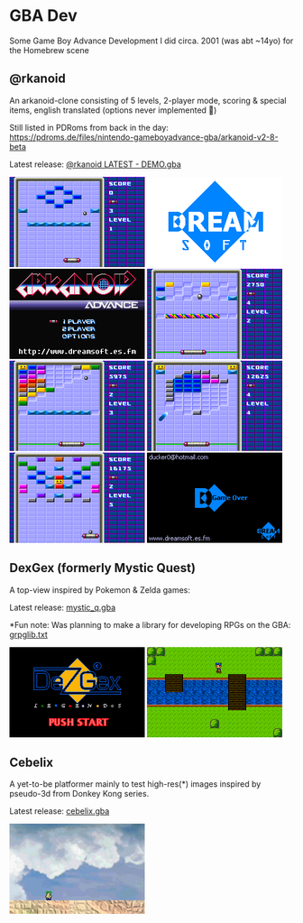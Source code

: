 # GBA Dev

Some Game Boy Advance Development I did circa. 2001 (was abt ~14yo) for the Homebrew scene

## @rkanoid

An arkanoid-clone consisting of 5 levels, 2-player mode, scoring & special items, english translated (options never implemented 🙈)

Still listed in PDRoms from back in the day: https://pdroms.de/files/nintendo-gameboyadvance-gba/arkanoid-v2-8-beta

Latest release: [@rkanoid LATEST - DEMO.gba](https://github.com/benoror/gbadev/blob/master/ROMS/@rkanoid%20LATEST%20-%20DEMO.gba?raw=true)


![](/public/%40rkanoid.gif) ![](/public/%40rkanoid%20LATEST%20-%20DEMO-0.png) ![](/public/%40rkanoid%20LATEST%20-%20DEMO-1.png) ![](/public/%40rkanoid%20LATEST%20-%20DEMO-2.png) ![](/public/%40rkanoid%20LATEST%20-%20DEMO-3.png) ![](/public/%40rkanoid%20LATEST%20-%20DEMO-5.png) ![](/public/%40rkanoid%20LATEST%20-%20DEMO-8.png) ![](/public/%40rkanoid%20LATEST%20-%20DEMO-4.png) 


## DexGex (formerly Mystic Quest)

A top-view inspired by Pokemon & Zelda games:

Latest release: [mystic_q.gba](https://github.com/benoror/gbadev/blob/master/ROMS/mystic_q.gba?raw=true)

\*Fun note: Was planning to make a library for developing RPGs on the GBA: [grpglib.txt](https://github.com/benoror/gbadev/blob/master/dreamsoft.es.fm/grpglib.txt)

![](/public/dezgex-0.png) ![](/public/dexgex.gif)

## Cebelix

A yet-to-be platformer mainly to test high-res(\*) images inspired by pseudo-3d from Donkey Kong series.

Latest release: [cebelix.gba](https://github.com/benoror/gbadev/blob/master/ROMS/cebelix.gba?raw=true)

![](/public/cebelix.gif)
